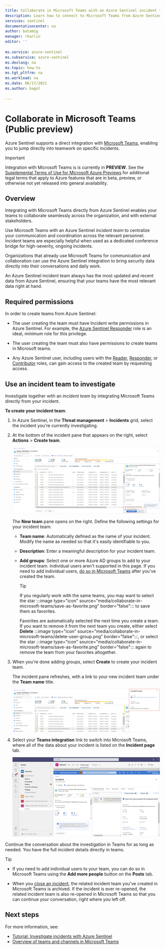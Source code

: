 ```yaml
---
title: Collaborate in Microsoft Teams with an Azure Sentinel incident team | Microsoft Docs
description: Learn how to connect to Microsoft Teams from Azure Sentinel to collaborate with others on your team using Azure Sentinel data.
services: sentinel
documentationcenter: na
author: batamig
manager: rkarlin
editor: ''

ms.service: azure-sentinel
ms.subservice: azure-sentinel
ms.devlang: na
ms.topic: how-to
ms.tgt_pltfrm: na
ms.workload: na
ms.date: 06/17/2021
ms.author: bagol

---
```


# Collaborate in Microsoft Teams (Public preview)

Azure Sentinel supports a direct integration with [Microsoft Teams](/microsoftteams/), enabling you to jump directly into teamwork on specific incidents.


> [!IMPORTANT]
> Integration with Microsoft Teams is is currently in **PREVIEW**. See the [Supplemental Terms of Use for Microsoft Azure Previews](https://azure.microsoft.com/support/legal/preview-supplemental-terms/) for additional legal terms that apply to Azure features that are in beta, preview, or otherwise not yet released into general availability.

## Overview

Integrating with Microsoft Teams directly from Azure Sentinel enables your teams to collaborate seamlessly across the organization, and with external stakeholders.

Use Microsoft Teams with an Azure Sentinel *incident team* to centralize your communication and coordination across the relevant personnel. Incident teams are especially helpful when used as a dedicated conference bridge for high-severity, ongoing incidents.

Organizations that already use Microsoft Teams for communication and collaboration can use the Azure Sentinel integration to bring security data directly into their conversations and daily work. 

An Azure Sentinel incident team always has the most updated and recent data from Azure Sentinel, ensuring that your teams have the most relevant data right at hand.

## Required permissions

In order to create teams from Azure Sentinel:

- The user creating the team must have Incident write permissions in Azure Sentinel. For example, the [Azure Sentinel Responder](../role-based-access-control/built-in-roles.md#azure-sentinel-responder) role is an ideal, minimum role for this privilege.

- The user creating the team must also have permissions to create teams in Microsoft teams.

- Any Azure Sentinel user, including users with the [Reader](../role-based-access-control/built-in-roles.md#azure-sentinel-reader), [Responder](../role-based-access-control/built-in-roles.md#azure-sentinel-responder), or [Contributor](../role-based-access-control/built-in-roles.md#azure-sentinel-contributor) roles, can gain access to the created team by requesting access.

## Use an incident team to investigate

Investigate together with an *incident team* by integrating Microsoft Teams directly from your incident.

**To create your incident team**:

1. In Azure Sentinel, in the **Threat management** > **Incidents** grid, select the incident you're currently investigating.

1. At the bottom of the incident pane that appears on the right, select **Actions** > **Create team**.

    [ ![Create a team to collaborate in a incident team.](media/collaborate-in-microsoft-teams/create-team.png) ](media/collaborate-in-microsoft-teams/create-team.png#lightbox)

    The **New team** pane opens on the right. Define the following settings for your incident team:

    - **Team name**: Automatically defined as the name of your incident. Modify the name as needed so that it's easily identifiable to you.
    - **Description**: Enter a meaningful description for your incident team.
    - **Add groups**: Select one or more Azure AD groups to add to your incident team. Individual users aren't supported in this page. If you need to add individual users, [do so in Microsoft Teams](#more-users) after you've created the team.

        > [!TIP]
        > If you regularly work with the same teams, you may want to select the star :::image type="icon" source="media/collaborate-in-microsoft-teams/save-as-favorite.png" border="false"::: to save them as favorites.
        >
        > Favorites are automatically selected the next time you create a team. If you want to remove it from the next team you create, either select **Delete** :::image type="icon" source="media/collaborate-in-microsoft-teams/delete-user-group.png" border="false":::, or select the star :::image type="icon" source="media/collaborate-in-microsoft-teams/save-as-favorite.png" border="false"::: again to remove the team from your favorites altogether.
        >

1. When you're done adding groups, select **Create** to create your incident team.

    The incident pane refreshes, with a link to your new incident team under the **Team name** title.

    [ ![Click the Teams integration link added to your incident.](media/collaborate-in-microsoft-teams/teams-link-added-to-incident.jpg) ](media/collaborate-in-microsoft-teams/teams-link-added-to-incident.jpg#lightbox)


1. Select your **Teams integration** link to switch into Microsoft Teams, where all of the data about your incident is listed on the **Incident page** tab.

    [ ![Incident page in Microsoft Teams.](media/collaborate-in-microsoft-teams/incident-in-teams.jpg) ](media/collaborate-in-microsoft-teams/incident-in-teams.jpg#lightbox)

Continue the conversation about the investigation in Teams for as long as needed. You have the full incident details directly in teams.

> [!TIP]
> - <a name="more-users"></a>If you need to add individual users to your team, you can do so in Microsoft Teams using the **Add more people** button on the **Posts** tab.
>
> - When you [close an incident](investigate-cases.md#closing-an-incident), the related incident team you've created in Microsoft Teams is archived. If the incident is ever re-opened, the related incident team is also re-opened in Microsoft Teams so that you can continue your conversation, right where you left off.
>

## Next steps

For more information, see:

- [Tutorial: Investigate incidents with Azure Sentinel](investigate-cases.md)
- [Overview of teams and channels in Microsoft Teams](/microsoftteams/teams-channels-overview/)
